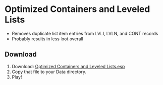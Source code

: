 # Optimized Containers and Leveled Lists

* Removes duplicate list item entries from LVLI, LVLN, and CONT records
* Probably results in less loot overall

## Download

1. Download: [Optimized Containers and Leveled Lists.esp](https://github.com/fireundubh/fo4-mods/blob/master/Optimized%20Containers%20and%20Leveled%20Lists/Optimized%20Containers%20and%20Leveled%20Lists.esp?raw=true)
2. Copy that file to your Data directory.
3. Play!